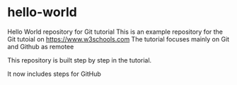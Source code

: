 # hello-world
Hello World repository for Git tutorial
This is an example repository for the Git tutoial on https://www.w3schools.com
The tutorial focuses mainly on Git and Github as remotee

This repository is built step by step in the tutorial.

It now includes steps for GitHub
